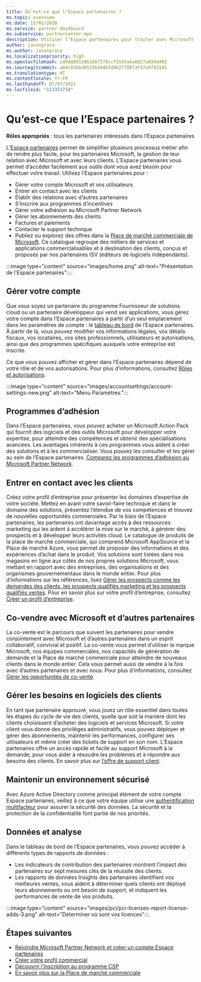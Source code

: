 ```yaml
---
title: Qu’est-ce que l’Espace partenaires ?
ms.topic: overview
ms.date: 12/01/2020
ms.service: partner-dashboard
ms.subservice: partnercenter-mpn
description: Utiliser l’Espace partenaires pour traiter avec Microsoft et vos clients
author: jasongroce
ms.author: jasongroce
ms.localizationpriority: high
ms.openlocfilehash: cd9400915861667378ccf5545a6a8827a699d465
ms.sourcegitcommit: a84c83bbd95156344b3d9b2778973f47a9f83141
ms.translationtype: HT
ms.contentlocale: fr-FR
ms.lasthandoff: 07/07/2021
ms.locfileid: "113353718"
---
```

# <a name="what-is-partner-center"></a>Qu’est-ce que l’Espace partenaires ?

**Rôles appropriés** : tous les partenaires intéressés dans l’Espace partenaires

L’[Espace partenaires](https://partner.microsoft.com/dashboard/home) permet de simplifier plusieurs processus métier afin de rendre plus facile, pour les partenaires Microsoft, la gestion de leur relation avec Microsoft et avec leurs clients. L’Espace partenaires vous permet d’accéder facilement aux outils dont vous avez besoin pour effectuer votre travail. Utilisez l’Espace partenaires pour :

- Gérer votre compte Microsoft et vos utilisateurs
- Entrer en contact avec les clients
- Établir des relations avec d’autres partenaires
- S’inscrire aux programmes d’incentives
- Gérer votre adhésion au Microsoft Partner Network
- Gérer les abonnements des clients
- Factures et paiements
- Contacter le support technique
- Publiez ou explorez des offres dans la [Place de marché commerciale de Microsoft](/azure/marketplace). Ce catalogue regroupe des milliers de services et applications commercialisables et à destination des clients, conçus et proposés par nos partenaires ISV (éditeurs de logiciels indépendants).

:::image type="content" source="images/home.png" alt-text="Présentation de l’Espace partenaires":::.

## <a name="manage-your-account"></a>Gérer votre compte

Que vous soyez un partenaire du programme Fournisseur de solutions cloud ou un partenaire développeur qui vend ses applications, vous gérez votre compte dans l’Espace partenaires à partir d’un seul emplacement dans les paramètres de compte : le [tableau de bord](https://partner.microsoft.com/dashboard/home) de l’Espace partenaires. À partir de là, vous pouvez modifier vos informations légales, vos détails fiscaux, vos locataires, vos sites professionnels, utilisateurs et autorisations, ainsi que des programmes spécifiques auxquels votre entreprise est inscrite.

Ce que vous pouvez afficher et gérer dans l’Espace partenaires dépend de votre rôle et de vos autorisations. Pour plus d’informations, consultez [Rôles et autorisations](permissions-overview.md).

:::image type="content" source="images/accountsettings/account-settings-new.png" alt-text="Menu Paramètres.":::

## <a name="membership-programs"></a>Programmes d’adhésion

Dans l’Espace partenaires, vous pouvez acheter un Microsoft Action Pack qui fournit des logiciels et des outils Microsoft pour développer votre expertise, pour atteindre des compétences et obtenir des spécialisations avancées. Les avantages inhérents à ces programmes vous aident à créer des solutions et à les commercialiser. Vous pouvez les consulter et les gérer au sein de l’Espace partenaires. [Comparez les programmes d’adhésion au Microsoft Partner Network](https://partner.microsoft.com/membership/compare-offers).

## <a name="connect-with-customers"></a>Entrer en contact avec les clients

Créez votre profil d’entreprise pour présenter les domaines d’expertise de votre société. Mettez en avant votre savoir-faire technique et dans le domaine des solutions, présentez l’étendue de vos compétences et trouvez de nouvelles opportunités commerciales. Par le biais de l’Espace partenaires, les partenaires ont davantage accès à des ressources marketing qui les aident à accélérer la mise sur le marché, à générer des prospects et à développer leurs activités cloud. Le catalogue de produits de la place de marché commerciale, qui comprend Microsoft AppSource et la Place de marché Azure, vous permet de proposer des informations et des expériences d’achat dans le produit. Vos solutions sont listées dans nos magasins en ligne aux côtés de nos propres solutions Microsoft, vous mettant en rapport avec des entreprises, des organisations et des organismes gouvernementaux dans le monde entier. Pour plus d’informations sur les références, lisez [Gérer les prospects comme les demandes des clients, les prospects qualifiés marketing et les prospects qualifiés ventes](manage-leads.md). Pour en savoir plus sur votre profil d’entreprise, consultez [Créer un profil d’entreprise](create-a-marketing-profile.md).

## <a name="co-sell-with-microsoft-and-other-partners"></a>Co-vendre avec Microsoft et d’autres partenaires

La co-vente est le parcours que suivent les partenaires pour vendre conjointement avec Microsoft et d’autres partenaires dans un esprit collaboratif, convivial et positif. La co-vente vous permet d’utiliser la marque Microsoft, nos équipes commerciales, nos capacités de génération de demande et la Place de marché commerciale pour atteindre de nouveaux clients dans le monde entier. Cela vous permet aussi de vendre à la fois avec d’autres partenaires et avec nous. Pour plus d’informations, consultez [Gérer les opportunités de co-vente](manage-co-sell-opportunities.md).

## <a name="manage-customer-software-needs"></a>Gérer les besoins en logiciels des clients

En tant que partenaire approuvé, vous jouez un rôle essentiel dans toutes les étapes du cycle de vie des clients, quelle que soit la manière dont les clients choisissent d’acheter des logiciels et services Microsoft. Si votre client vous donne des privilèges administratifs, vous pouvez déployer et gérer des abonnements, maintenir les performances, configurer ses utilisateurs et même créer des tickets de support en son nom. L’Espace partenaires offre un accès rapide et facile au support Microsoft à la demande, pour vous aider à résoudre les problèmes et à répondre aux besoins des clients. En savoir plus sur [l’offre de support client](customer-support.md).

## <a name="maintain-a-secure-environment"></a>Maintenir un environnement sécurisé

Avec Azure Active Directory comme principal élément de votre compte Espace partenaires, veillez à ce que votre équipe utilise une [authentification multifacteur](partner-security-requirements-mandating-mfa.md) pour assurer la sécurité des données. La sécurité et la protection de la confidentialité font partie de nos priorités.

## <a name="data-and-analytics"></a>Données et analyse

Dans le tableau de bord de l’Espace partenaires, vous pouvez accéder à différents types de rapports de données :

- Les indicateurs de contribution des partenaires montrent l’impact des partenaires sur sept mesures clés de la réussite des clients.
- Les rapports de données Insights des partenaires identifient vos meilleures ventes, vous aident à déterminer quels clients ont déployé leurs abonnements ou ont besoin de support, et indiquent les performances de vente de vos produits.

:::image type="content" source="images/pci/pci-licenses-report-license-adds-3.png" alt-text="Déterminer où sont vos licences":::.

## <a name="next-steps"></a>Étapes suivantes

- [Rejoindre Microsoft Partner Network et créer un compte Espace partenaires](mpn-create-a-partner-center-account.md)
- [Créer votre profil commercial](create-a-marketing-profile.md)
- [Découvrir l’inscription au programme CSP](csp-overview.md)
- [En savoir plus sur la Place de marché commerciale](csp-commercial-marketplace-overview.md)

